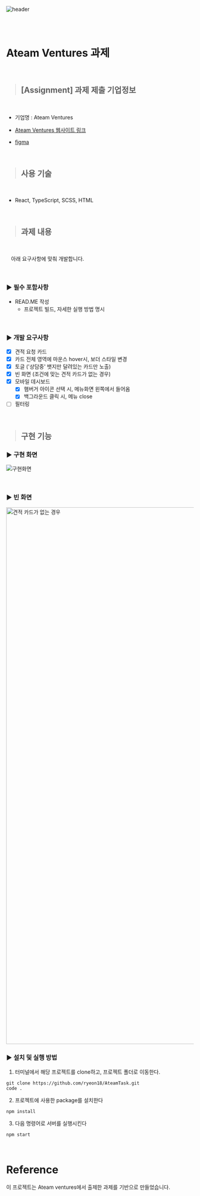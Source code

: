 ![header](https://capsule-render.vercel.app/api?type=Slice&color=auto&height=350&section=header&text=%20%20Ateam_ventures&fontSize=90&textBg=true)


<br/>
<br>


# Ateam Ventures 과제

<br>

> ## [Assignment] 과제 제출 기업정보

 <br>

  - 기업명 : Ateam Ventures

  - [Ateam Ventures 웹사이트 링크](https://capa.ai/)
  - [figma](https://www.figma.com/file/eUjS3RZDlexaD12MmwjZ7R/Ateamventures-%ED%94%84%EB%A1%A0%ED%8A%B8%EC%97%94%EB%93%9C-%EC%BD%94%EB%94%A9%ED%85%8C%EC%8A%A4%ED%8A%B8?node-id=0%3A1)

<br>


> ## 사용 기술
<br>

 -  React, TypeScript, SCSS, HTML

<br>

> ## 과제 내용

<br>

ㅤ아래 요구사항에 맞춰 개발합니다.

<br>

### ▶︎ 필수 포함사항
- READ.ME 작성
    - 프로젝트 빌드, 자세한 실행 방법 명시

<br>

### ▶︎ 개발 요구사항

   - [x] 견적 요청 카드
   - [x] 카드 전체 영역에 마운스 hover시, 보더 스타일 변경
   - [x] 토글 ('상담중' 뱃지만 달려있는 카드만 노출)
   - [x] 빈 화면 (조건에 맞는 견적 카드가 없는 경우)
   - [x] 모바일 데시보드
     - [x] 햄버거 아이콘 선택 시, 메뉴화면 왼쪽에서 들어옴
     - [x] 백그라운드 클릭 시, 메뉴 close
   - [ ] 필터링

<br>

> ## 구현 기능

### ▶︎ 구현 화면

![구현화면](https://user-images.githubusercontent.com/62207127/146673646-d873e5f1-30d2-4242-8f16-1dfe24768c88.gif)

<br>

### ▶︎ 빈 화면

<img width="1439" alt="견적 카드가 없는 경우" src="https://user-images.githubusercontent.com/62207127/146672728-b138fa3d-d633-4bf0-a6a3-3c05e32b6f76.png">

<br/>

### ▶︎ 설치 및 실행 방법
1. 터미널에서 해당 프로젝트를 clone하고, 프로젝트 폴더로 이동한다.
```shell
git clone https://github.com/ryeon18/AteamTask.git
code .
```

2. 프로젝트에 사용한 package를 설치한다
```shell
npm install
```

3. 다음 명령어로 서버를 실행시킨다
```shell
npm start
```

<br>

# Reference
이 프로젝트는 Ateam ventures에서 출제한 과제를 기반으로 만들었습니다. 
